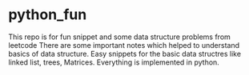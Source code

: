 # python_fun
This repo is for fun snippet and some data structure problems from leetcode
There are some important notes which helped to understand basics of data structure. Easy snippets for the basic data structres
like linked list, trees, Matrices.
Everything is implemented in python. 
